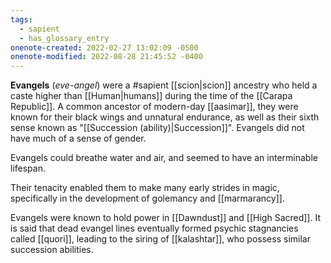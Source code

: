 ```yaml
---
tags:
  - sapient
  - has_glossary_entry
onenote-created: 2022-02-27 13:02:09 -0500
onenote-modified: 2022-08-28 21:45:52 -0400
---
```

**Evangels** (*eve-angel*) were a #sapient [[scion|scion]] ancestry who held a caste higher than [[Human|humans]] during the time of the [[Carapa Republic]]. A common ancestor of modern-day [[aasimar]], they were known for their black wings and unnatural endurance, as well as their sixth sense known as "[[Succession (ability)|Succession]]". Evangels did not have much of a sense of gender.

Evangels could breathe water and air, and seemed to have an interminable lifespan.

Their tenacity enabled them to make many early strides in magic, specifically in the development of golemancy and [[marmarancy]].

Evangels were known to hold power in [[Dawndust]] and [[High Sacred]]. It is said that dead evangel lines eventually formed psychic stagnancies called [[quori]], leading to the siring of [[kalashtar]], who possess similar succession abilities.

